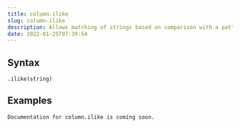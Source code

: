 ```yaml
---
title: column.ilike
slug: column-ilike
description: Allows matching of strings based on comparison with a pattern
date: 2022-01-25T07:39:54
---
```



## Syntax



```
.ilike(string)
```


## Examples



```
Documentation for column.ilike is coming soon.
```
